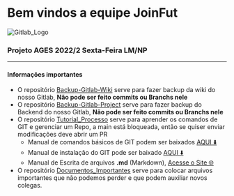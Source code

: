 # Bem vindos a equipe JoinFut

![Gitlab_Logo](https://user-images.githubusercontent.com/18719295/184917110-6b4977f7-01c6-43b0-a7e5-880c3f30871b.png)



### Projeto AGES 2022/2 Sexta-Feira LM/NP

---

#### Informações importantes

* O repositório [Backup-Gitlab-Wiki](https://github.com/Equipe-JoinFut/Backup-Gitlab-Wiki) serve para fazer backup da wiki do nosso Gitlab, **Não pode ser feito commits ou Branchs nele**
* O repositório [Backup-Gitlab-Project](https://github.com/Equipe-JoinFut/Backup-Gitlab-Project) serve para fazer backup do Backend do nosso Gitlab, **Não pode ser feito commits ou Branchs nele**
* O repositório [Tutorial_Processo](https://github.com/Equipe-JoinFut/Tutorial_Processo) serve para aprender os comandos de GIT e gerenciar um Repo, a main está bloqueada, então se quiser enviar modificações deve abrir um PR
  * Manual de comandos básicos de GIT podem ser baixados [AQUI ⬇️](https://github.com/F4NT0/ages-online-git/raw/master/Git-Manual/Manual-Curso-Git.pdf)
  * Manual de instalação do GIT pode ser baixado [AQUI ⬇️](https://github.com/F4NT0/ages-online-git/raw/master/Instalation/Instala%C3%A7%C3%A3o%20do%20GIT.pdf)
  * Manual de Escrita de arquivos **.md** (Markdown), [Acesse o Site 🌐](https://f4nt0.github.io/PR0GR4M1NG/pages/tut_pages/home.html)
* O repositório [Documentos_Importantes](https://github.com/Equipe-JoinFut/Documentos_Importantes) serve para colocar arquivos importantes que não podemos perder e que podem auxiliar novos colegas.
